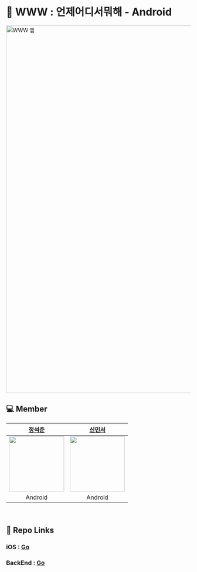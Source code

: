 # 📅 WWW : 언제어디서뭐해 - Android
<img width="1000" alt="WWW 앱" src="https://user-images.githubusercontent.com/50227341/222857671-5c1b58bd-f508-4237-b7bb-7c9bc103150e.png">

## 💻 Member
|[정석준](https://github.com/eshc123)|[신민서](https://github.com/MinseoShindor)|
|------------------------------------|-------------------------------------|
| <img src="https://avatars.githubusercontent.com/u/50227341?v=4" width="150px" /> | <img src="https://avatars.githubusercontent.com/u/100370200?v=4" width="150px" /> |
|<div align="center"> Android </div>|<div align="center"> Android </div>|
<br/>


## 🔗 Repo Links
### iOS : [Go](https://github.com/Nexters/www-iOS)

### BackEnd : [Go](https://github.com/Nexters/www-be)
